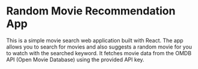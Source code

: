 # Random Movie Recommendation App
This is a simple movie search web application built with React. The app allows you to search for movies and also suggests a random movie for you to watch with the searched keyword. It fetches movie data from the OMDB API (Open Movie Database) using the provided API key.
